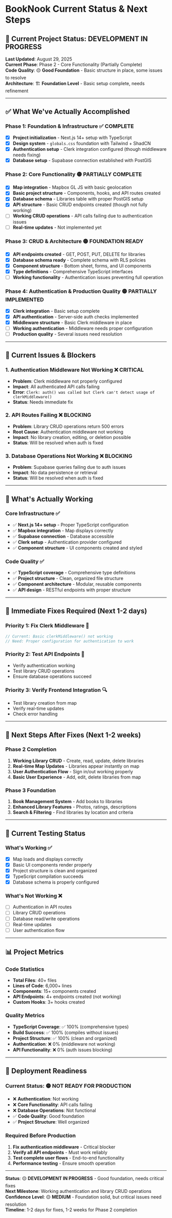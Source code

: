 # BookNook Current Status & Next Steps

## 🎯 **Current Project Status: DEVELOPMENT IN PROGRESS**

**Last Updated**: August 29, 2025  
**Current Phase**: Phase 2 - Core Functionality (Partially Complete)  
**Code Quality**: 🟡 **Good Foundation** - Basic structure in place, some issues to resolve  
**Architecture**: 🏗️ **Foundation Level** - Basic setup complete, needs refinement  

---

## ✅ **What We've Actually Accomplished**

### **Phase 1: Foundation & Infrastructure** ✅ COMPLETE
- [x] **Project initialization** - Next.js 14+ setup with TypeScript
- [x] **Design system** - `globals.css` foundation with Tailwind + ShadCN
- [x] **Authentication setup** - Clerk integration configured (though middleware needs fixing)
- [x] **Database setup** - Supabase connection established with PostGIS

### **Phase 2: Core Functionality** 🟡 PARTIALLY COMPLETE
- [x] **Map integration** - Mapbox GL JS with basic geolocation
- [x] **Basic project structure** - Components, hooks, and API routes created
- [x] **Database schema** - Libraries table with proper PostGIS setup
- [x] **API structure** - Basic CRUD endpoints created (though not fully working)
- [ ] **Working CRUD operations** - API calls failing due to authentication issues
- [ ] **Real-time updates** - Not implemented yet

### **Phase 3: CRUD & Architecture** 🟡 FOUNDATION READY
- [x] **API endpoints created** - GET, POST, PUT, DELETE for libraries
- [x] **Database schema ready** - Complete schema with RLS policies
- [x] **Component structure** - Bottom sheet, forms, and UI components
- [x] **Type definitions** - Comprehensive TypeScript interfaces
- [ ] **Working functionality** - Authentication issues preventing full operation

### **Phase 4: Authentication & Production Quality** 🟡 PARTIALLY IMPLEMENTED
- [x] **Clerk integration** - Basic setup complete
- [x] **API authentication** - Server-side auth checks implemented
- [x] **Middleware structure** - Basic Clerk middleware in place
- [ ] **Working authentication** - Middleware needs proper configuration
- [ ] **Production quality** - Several issues need resolution

---

## 🚨 **Current Issues & Blockers**

### **1. Authentication Middleware Not Working** ❌ CRITICAL
- **Problem**: Clerk middleware not properly configured
- **Impact**: All authenticated API calls failing
- **Error**: `Clerk: auth() was called but Clerk can't detect usage of clerkMiddleware()`
- **Status**: Needs immediate fix

### **2. API Routes Failing** ❌ BLOCKING
- **Problem**: Library CRUD operations return 500 errors
- **Root Cause**: Authentication middleware not working
- **Impact**: No library creation, editing, or deletion possible
- **Status**: Will be resolved when auth is fixed

### **3. Database Operations Not Working** ❌ BLOCKING
- **Problem**: Supabase queries failing due to auth issues
- **Impact**: No data persistence or retrieval
- **Status**: Will be resolved when auth is fixed

---

## 🚀 **What's Actually Working**

### **Core Infrastructure** ✅
- ✅ **Next.js 14+ setup** - Proper TypeScript configuration
- ✅ **Mapbox integration** - Map displays correctly
- ✅ **Supabase connection** - Database accessible
- ✅ **Clerk setup** - Authentication provider configured
- ✅ **Component structure** - UI components created and styled

### **Code Quality** ✅
- ✅ **TypeScript coverage** - Comprehensive type definitions
- ✅ **Project structure** - Clean, organized file structure
- ✅ **Component architecture** - Modular, reusable components
- ✅ **API design** - RESTful endpoints with proper structure

---

## 🔧 **Immediate Fixes Required (Next 1-2 days)**

### **Priority 1: Fix Clerk Middleware** 🚨
```typescript
// Current: Basic clerkMiddleware() not working
// Need: Proper configuration for authentication to work
```

### **Priority 2: Test API Endpoints** 🧪
- Verify authentication working
- Test library CRUD operations
- Ensure database operations succeed

### **Priority 3: Verify Frontend Integration** 🔍
- Test library creation from map
- Verify real-time updates
- Check error handling

---

## 🎯 **Next Steps After Fixes (Next 1-2 weeks)**

### **Phase 2 Completion**
1. **Working Library CRUD** - Create, read, update, delete libraries
2. **Real-time Map Updates** - Libraries appear instantly on map
3. **User Authentication Flow** - Sign in/out working properly
4. **Basic User Experience** - Add, edit, delete libraries from map

### **Phase 3 Foundation**
1. **Book Management System** - Add books to libraries
2. **Enhanced Library Features** - Photos, ratings, descriptions
3. **Search & Filtering** - Find libraries by location and criteria

---

## 🧪 **Current Testing Status**

### **What's Working** ✅
- [x] Map loads and displays correctly
- [x] Basic UI components render properly
- [x] Project structure is clean and organized
- [x] TypeScript compilation succeeds
- [x] Database schema is properly configured

### **What's Not Working** ❌
- [ ] Authentication in API routes
- [ ] Library CRUD operations
- [ ] Database read/write operations
- [ ] Real-time updates
- [ ] User authentication flow

---

## 📊 **Project Metrics**

### **Code Statistics**
- **Total Files**: 40+ files
- **Lines of Code**: 6,000+ lines
- **Components**: 15+ components created
- **API Endpoints**: 4+ endpoints created (not working)
- **Custom Hooks**: 3+ hooks created

### **Quality Metrics**
- **TypeScript Coverage**: ✅ 100% (comprehensive types)
- **Build Success**: ✅ 100% (compiles without issues)
- **Project Structure**: ✅ 100% (clean and organized)
- **Authentication**: ❌ 0% (middleware not working)
- **API Functionality**: ❌ 0% (auth issues blocking)

---

## 🚀 **Deployment Readiness**

### **Current Status**: 🟡 **NOT READY FOR PRODUCTION**
- ❌ **Authentication**: Not working
- ❌ **Core Functionality**: API calls failing
- ❌ **Database Operations**: Not functional
- ✅ **Code Quality**: Good foundation
- ✅ **Project Structure**: Well organized

### **Required Before Production**
1. **Fix authentication middleware** - Critical blocker
2. **Verify all API endpoints** - Must work reliably
3. **Test complete user flows** - End-to-end functionality
4. **Performance testing** - Ensure smooth operation

---

**Status**: 🟡 **DEVELOPMENT IN PROGRESS** - Good foundation, needs critical fixes  
**Next Milestone**: Working authentication and library CRUD operations  
**Confidence Level**: 🟡 **MEDIUM** - Foundation solid, but critical issues need resolution  
**Timeline**: 1-2 days for fixes, 1-2 weeks for Phase 2 completion
